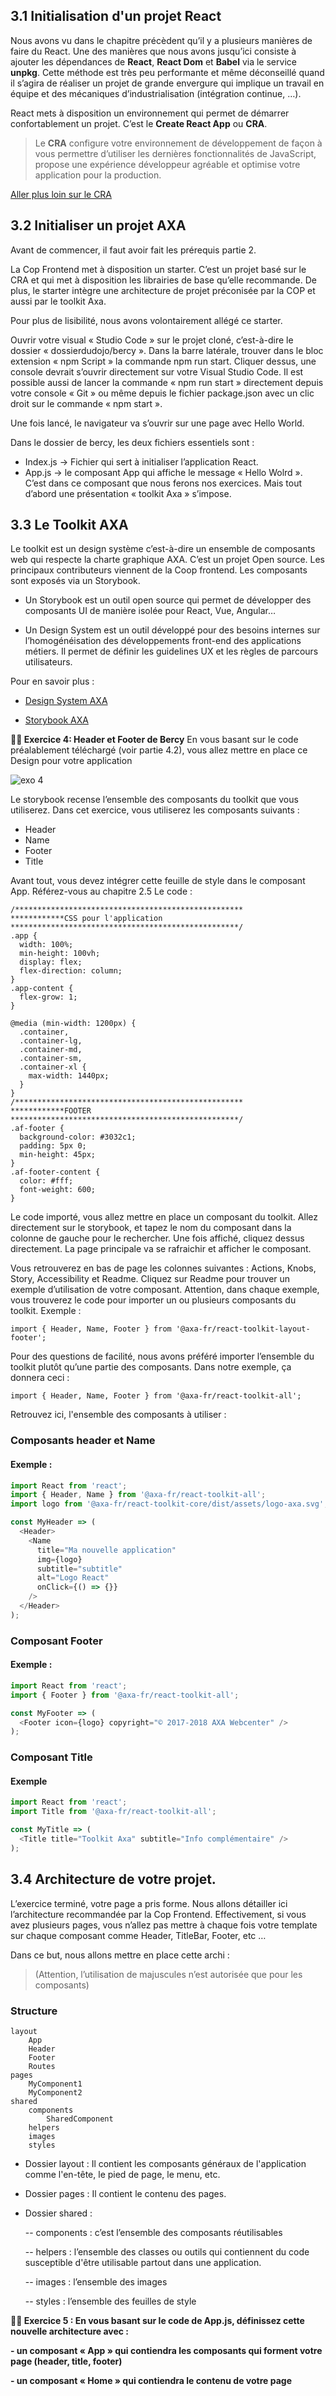 ## 3.1 Initialisation d'un projet React

Nous avons vu dans le chapitre précèdent qu’il y a plusieurs manières de faire du React. Une des manières que nous avons jusqu’ici consiste à ajouter les dépendances de **React**, **React Dom** et **Babel** via le service **unpkg**. Cette méthode est très peu performante et même déconseillé quand il s’agira de réaliser un projet de grande envergure qui implique un travail en équipe et des mécaniques d’industrialisation (intégration continue, …).

React mets à disposition un environnement qui permet de démarrer confortablement un projet. C’est le **Create React App** ou **CRA**.

> Le **CRA** configure votre environnement de développement de façon à vous permettre d’utiliser les dernières fonctionnalités de JavaScript, propose une expérience développeur agréable et optimise votre application pour la production.

[Aller plus loin sur le CRA](https://create-react-app.dev/docs/getting-started/)

## 3.2 Initialiser un projet AXA

Avant de commencer, il faut avoir fait les prérequis partie 2.

La Cop Frontend met à disposition un starter. C’est un projet basé sur le CRA et qui met à disposition les librairies de base qu’elle recommande. De plus, le starter intègre une architecture de projet préconisée par la COP et aussi par le toolkit Axa.

Pour plus de lisibilité, nous avons volontairement allégé ce starter.

Ouvrir votre visual « Studio Code » sur le projet cloné, c’est-à-dire le dossier « dossierdudojo/bercy ». Dans la barre latérale, trouver dans le bloc extension « npm Script » la commande npm run start. Cliquer dessus, une console devrait s’ouvrir directement sur votre Visual Studio Code. 
Il est possible aussi de lancer la commande « npm run start » directement depuis votre console « Git » ou même depuis le fichier package.json avec un clic droit sur le commande « npm start ».

Une fois lancé, le navigateur va s’ouvrir sur une page avec Hello World.

Dans le dossier de bercy, les deux fichiers essentiels sont :

- Index.js -> Fichier qui sert à initialiser l’application React.
- App.js -> le composant App qui affiche le message « Hello Wolrd ». C’est dans ce composant que nous ferons nos exercices. Mais tout d’abord une présentation « toolkit Axa » s’impose.

## 3.3 Le Toolkit AXA

Le toolkit est un design système c’est-à-dire un ensemble de composants web qui respecte la charte graphique AXA. C’est un projet Open source. Les principaux contributeurs viennent de la Coop frontend. Les composants sont exposés via un Storybook.

- Un Storybook est un outil open source qui permet de développer des composants UI de manière isolée pour React, Vue, Angular…

- Un Design System est un outil développé pour des besoins internes sur l’homogénéisation des développements front-end des applications métiers. Il permet de définir les guidelines UX et les règles de parcours utilisateurs.

Pour en savoir plus :
- [Design System AXA](https://axaguildev.github.io/fr/react-toolkit)

- [Storybook AXA](https://axaguildev.github.io/react-toolkit/latest/storybook/index.html?path=/story/get-started--introduction)

**:weight_lifting_man: Exercice 4: Header et Footer de Bercy**
En vous basant sur le code préalablement téléchargé (voir partie 4.2), vous allez mettre en place ce Design pour votre application

![exo 4](./images/exo4-template.jpg)

Le storybook recense l’ensemble des composants du toolkit que vous utiliserez. Dans cet exercice, vous utiliserez les composants suivants :

- Header
- Name
- Footer
- Title

Avant tout, vous devez intégrer cette feuille de style dans le composant App. Référez-vous au chapitre 2.5
Le code :

```
/***************************************************
************CSS pour l'application
***************************************************/
.app {
  width: 100%;
  min-height: 100vh;
  display: flex;
  flex-direction: column;
}
.app-content {
  flex-grow: 1;
}

@media (min-width: 1200px) {
  .container,
  .container-lg,
  .container-md,
  .container-sm,
  .container-xl {
    max-width: 1440px;
  }
}
/***************************************************
************FOOTER
***************************************************/
.af-footer {
  background-color: #3032c1;
  padding: 5px 0;
  min-height: 45px;
}
.af-footer-content {
  color: #fff;
  font-weight: 600;
}
```

Le code importé, vous allez mettre en place un composant du toolkit. Allez directement sur le storybook, et tapez le nom du composant dans la colonne de gauche pour le rechercher. Une fois affiché, cliquez dessus directement. La page principale va se rafraichir et afficher le composant.

Vous retrouverez en bas de page les colonnes suivantes : Actions, Knobs, Story, Accessibility et Readme. Cliquez sur Readme pour trouver un exemple d’utilisation de votre composant. Attention, dans chaque exemple, vous trouverez le code pour importer un ou plusieurs composants du toolkit.
Exemple :

```
import { Header, Name, Footer } from '@axa-fr/react-toolkit-layout-footer';
```

Pour des questions de facilité, nous avons préféré importer l’ensemble du toolkit plutôt qu’une partie des composants. Dans notre exemple, ça donnera ceci :

```
import { Header, Name, Footer } from '@axa-fr/react-toolkit-all';
```

Retrouvez ici, l'ensemble des composants à utiliser :

### Composants header et Name
####  Exemple :

```javascript
import React from 'react';
import { Header, Name } from '@axa-fr/react-toolkit-all';
import logo from '@axa-fr/react-toolkit-core/dist/assets/logo-axa.svg';

const MyHeader => (
  <Header>
    <Name
      title="Ma nouvelle application"
      img={logo}
      subtitle="subtitle"
      alt="Logo React"
      onClick={() => {}}
    />
  </Header>
);
```

### Composant Footer
#### Exemple :

```javascript
import React from 'react';
import { Footer } from '@axa-fr/react-toolkit-all';

const MyFooter => (
  <Footer icon={logo} copyright="© 2017-2018 AXA Webcenter" />
);
```

### Composant Title

#### Exemple

```javascript
import React from 'react';
import Title from '@axa-fr/react-toolkit-all';

const MyTitle => (
  <Title title="Toolkit Axa" subtitle="Info complémentaire" />
);
```

## 3.4 Architecture de votre projet.

L’exercice terminé, votre page a pris forme.
Nous allons détailler ici l’architecture recommandée par la Cop Frontend.
Effectivement, si vous avez plusieurs pages, vous n’allez pas mettre à chaque fois votre template sur chaque composant comme Header, TitleBar, Footer, etc …

Dans ce but, nous allons mettre en place cette archi :

> (Attention, l’utilisation de majuscules n’est autorisée que pour les composants)

### Structure

    layout
        App
        Header
        Footer
        Routes
    pages
        MyComponent1
        MyComponent2
    shared
        components
            SharedComponent
        helpers
        images
        styles
        
- Dossier layout : Il contient les composants généraux de l'application comme l'en-tête, le pied de page, le menu, etc.

- Dossier pages : Il contient le contenu des pages.

- Dossier shared :

  -- components : c’est l’ensemble des composants réutilisables
  
  -- helpers : l’ensemble des classes ou outils qui contiennent du code susceptible d'être utilisable partout dans une application.
  
  -- images : l’ensemble des images
  
  -- styles : l’ensemble des feuilles de style
  

**:weight_lifting_man: Exercice 5 : En vous basant sur le code de App.js, définissez cette nouvelle architecture avec :**

**- un composant « App » qui contiendra les composants qui forment votre page (header, title, footer)**

**- un composant « Home » qui contiendra le contenu de votre page**
